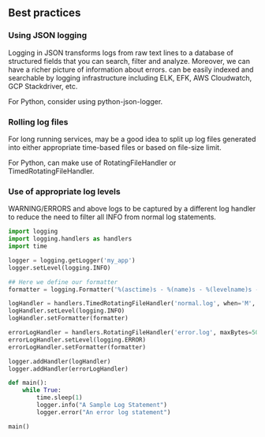 ## Best practices

### Using JSON logging

Logging in JSON transforms logs from raw text lines to a database of structured fields that you can search, filter and analyze. Moreover, we can have a richer picture of information about errors. can be easily indexed and searchable by logging infrastructure including ELK, EFK, AWS Cloudwatch, GCP Stackdriver, etc.

For Python, consider using python-json-logger.

### Rolling log files

For long running services, may be a good idea to split up log files generated into either appropriate time-based files or based on file-size limit.

For Python, can make use of RotatingFileHandler or TimedRotatingFileHandler.

### Use of appropriate log levels

WARNING/ERRORS and above logs to be captured by a different log handler to reduce the need to filter all INFO from normal log statements.

```py
import logging
import logging.handlers as handlers
import time

logger = logging.getLogger('my_app')
logger.setLevel(logging.INFO)

## Here we define our formatter
formatter = logging.Formatter('%(asctime)s - %(name)s - %(levelname)s - %(message)s')

logHandler = handlers.TimedRotatingFileHandler('normal.log', when='M', interval=1, backupCount=0)
logHandler.setLevel(logging.INFO)
logHandler.setFormatter(formatter)

errorLogHandler = handlers.RotatingFileHandler('error.log', maxBytes=5000, backupCount=0)
errorLogHandler.setLevel(logging.ERROR)
errorLogHandler.setFormatter(formatter)

logger.addHandler(logHandler)
logger.addHandler(errorLogHandler)

def main():
    while True:
        time.sleep(1)
        logger.info("A Sample Log Statement")
        logger.error("An error log statement")

main()
```
